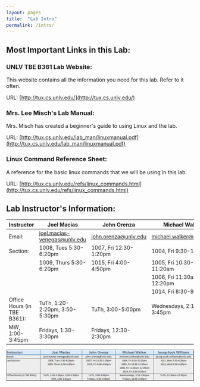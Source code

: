```yaml
---
layout: pages
title:  "Lab Intro"
permalink: /intro/
---
```


## Most Important Links in this Lab:

### UNLV TBE B361 Lab Website:
This website contains all the information you need for this lab. Refer to it often.

URL: [http://tux.cs.unlv.edu/](http://tux.cs.unlv.edu/)

### Mrs. Lee Misch's Lab Manual:
Mrs. Misch has created a beginner's guide to using Linux and the lab.

URL: [http://tux.cs.unlv.edu/lab_man/linuxmanual.pdf](http://tux.cs.unlv.edu/lab_man/linuxmanual.pdf)

### Linux Command Reference Sheet: 
A reference for the basic linux commands that we will be using in this lab.

URL: [http://tux.cs.unlv.edu/refs/linux_commands.html](http://tux.cs.unlv.edu/refs/linux_commands.html)
 
## Lab Instructor's Information:

Instructor |Joel Macias | John Orenza | Michael Walker | Jeung-Sook Williams 
-----------|------------|-------------|----------------|---------------------
Email: | joel.macias-venegas@unlv.edu | john.orenza@unlv.edu | michael.walker@unlv.edu | jeung-sook.williams@unlv.edu 
Section: | 1008, Tues 5:30-6:20pm | 1007, Fri 12:30-1:20pm | 1004, Fri 9:30-10:20am | 1011, Mon 5:30-6:20pm
         | 1009, Thurs 5:30-6:20pm | 1015, Fri 4:00-4:50pm | 1005, Fri 10:30-11:20am | 1012, Wed 5:30-6:20pm
         |                         |                       | 1006, Fri 11:30am-12:20pm |
         |                         |                       | 1014, Fri 8:30-9:20am |
Office Hours (in TBE B361): | TuTh, 1:20-2:20pm, 3:50-5:30pm | TuTh, 3:00-5:00pm | Wednesdays, 2:15-3:45pm | TuTh, 11:30am-12:30pm
  | MW, 1:00-3:45pm | Fridays, 1:30-3:30pm | Fridays, 12:30-2:30pm

![table](https://raw.githubusercontent.com/jeungsook/cs135/master/images/instructor_table.jpg)
